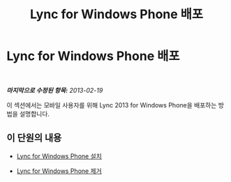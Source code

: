 ﻿---
title: Lync for Windows Phone 배포
TOCTitle: Lync for Windows Phone 배포
ms:assetid: b8161a96-16c2-40cf-bb9d-cdb9086642d8
ms:mtpsurl: https://technet.microsoft.com/ko-kr/library/Hh690992(v=OCS.15)
ms:contentKeyID: 52056923
ms.date: 08/24/2015
mtps_version: v=OCS.15
ms.translationtype: HT
---

# Lync for Windows Phone 배포

 

_**마지막으로 수정된 항목:** 2013-02-19_

이 섹션에서는 모바일 사용자를 위해 Lync 2013 for Windows Phone을 배포하는 방법을 설명합니다.

## 이 단원의 내용

  - [Lync for Windows Phone 설치](lync-server-2013-installing-lync-for-windows-phone.md)

  - [Lync for Windows Phone 제거](lync-server-2013-removing-lync-for-windows-phone.md)

